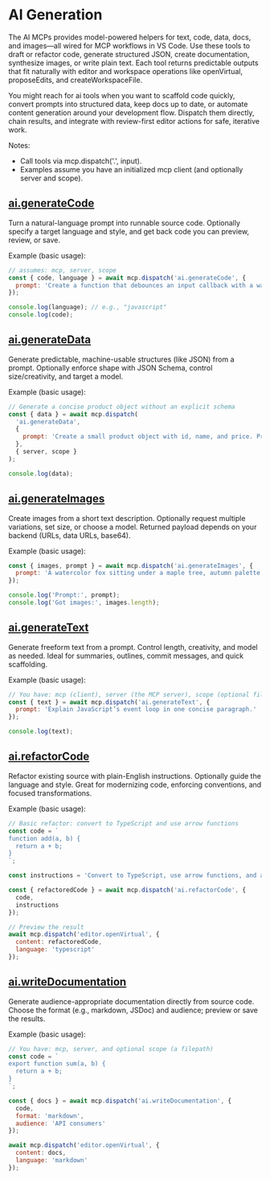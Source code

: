 # AI Generation

The AI MCPs provides model-powered helpers for text, code, data, docs, and images—all wired for MCP workflows in VS Code. Use these tools to draft or refactor code, generate structured JSON, create documentation, synthesize images, or write plain text. Each tool returns predictable outputs that fit naturally with editor and workspace operations like openVirtual, proposeEdits, and createWorkspaceFile.

You might reach for ai tools when you want to scaffold code quickly, convert prompts into structured data, keep docs up to date, or automate content generation around your development flow. Dispatch them directly, chain results, and integrate with review-first editor actions for safe, iterative work.

Notes:
- Call tools via mcp.dispatch('<namespace>.<id>', input).
- Examples assume you have an initialized mcp client (and optionally server and scope).

## [ai.generateCode](docs/ai/generateCode.md)

Turn a natural-language prompt into runnable source code. Optionally specify a target language and style, and get back code you can preview, review, or save.

Example (basic usage):

```javascript
// assumes: mcp, server, scope
const { code, language } = await mcp.dispatch('ai.generateCode', {
  prompt: 'Create a function that debounces an input callback with a wait time in milliseconds.'
});

console.log(language); // e.g., "javascript"
console.log(code);
```

## [ai.generateData](docs/ai/generateData.md)

Generate predictable, machine-usable structures (like JSON) from a prompt. Optionally enforce shape with JSON Schema, control size/creativity, and target a model.

Example (basic usage):

```javascript
// Generate a concise product object without an explicit schema
const { data } = await mcp.dispatch(
  'ai.generateData',
  {
    prompt: 'Create a small product object with id, name, and price. Price as a number.'
  },
  { server, scope }
);

console.log(data);
```

## [ai.generateImages](docs/ai/generateImages.md)

Create images from a short text description. Optionally request multiple variations, set size, or choose a model. Returned payload depends on your backend (URLs, data URLs, base64).

Example (basic usage):

```javascript
const { images, prompt } = await mcp.dispatch('ai.generateImages', {
  prompt: 'A watercolor fox sitting under a maple tree, autumn palette'
});

console.log('Prompt:', prompt);
console.log('Got images:', images.length);
```

## [ai.generateText](docs/ai/generateText.md)

Generate freeform text from a prompt. Control length, creativity, and model as needed. Ideal for summaries, outlines, commit messages, and quick scaffolding.

Example (basic usage):

```javascript
// You have: mcp (client), server (the MCP server), scope (optional filepath)
const { text } = await mcp.dispatch('ai.generateText', {
  prompt: 'Explain JavaScript’s event loop in one concise paragraph.'
});

console.log(text);
```

## [ai.refactorCode](docs/ai/refactorCode.md)

Refactor existing source with plain-English instructions. Optionally guide the language and style. Great for modernizing code, enforcing conventions, and focused transformations.

Example (basic usage):

```javascript
// Basic refactor: convert to TypeScript and use arrow functions
const code = `
function add(a, b) {
  return a + b;
}
`;

const instructions = 'Convert to TypeScript, use arrow functions, and add explicit types.';

const { refactoredCode } = await mcp.dispatch('ai.refactorCode', {
  code,
  instructions
});

// Preview the result
await mcp.dispatch('editor.openVirtual', {
  content: refactoredCode,
  language: 'typescript'
});
```

## [ai.writeDocumentation](docs/ai/writeDocumentation.md)

Generate audience-appropriate documentation directly from source code. Choose the format (e.g., markdown, JSDoc) and audience; preview or save the results.

Example (basic usage):

```javascript
// You have: mcp, server, and optional scope (a filepath)
const code = `
export function sum(a, b) {
  return a + b;
}
`;

const { docs } = await mcp.dispatch('ai.writeDocumentation', {
  code,
  format: 'markdown',
  audience: 'API consumers'
});

await mcp.dispatch('editor.openVirtual', {
  content: docs,
  language: 'markdown'
});
```